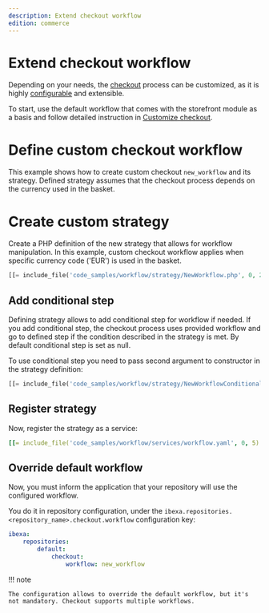 ```yaml
---
description: Extend checkout workflow
edition: commerce
---
```


# Extend checkout workflow

Depending on your needs, the [checkout](checkout.md) process can be customized, as it is highly [configurable](configure_checkout.md) and extensible. 

To start, use the default workflow that comes with the storefront module as a basis 
and follow detailed instruction in [Customize checkout](customize_checkout.md).

# Define custom checkout workflow

This example shows how to create custom checkout `new_workflow` and its strategy.
Defined strategy assumes that the checkout process depends on the currency used in the basket.

# Create custom strategy

Create a PHP definition of the new strategy that allows for workflow manipulation.
In this example, custom checkout workflow applies when specific currency code ('EUR') is used in the basket. 

``` php
[[= include_file('code_samples/workflow/strategy/NewWorkflow.php', 0, 25) =]]
```

## Add conditional step

Defining strategy allows to add conditional step for workflow if needed. 
If you add conditional step, the checkout process uses provided workflow and go to defined step if the condition described in the strategy is met.
By default conditional step is set as null.

To use conditional step you need to pass second argument to constructor in the strategy definition:

``` php hl_lines="18"
[[= include_file('code_samples/workflow/strategy/NewWorkflowConditionalStep.php', 0, 25) =]]
```

## Register strategy

Now, register the strategy as a service:

``` yaml
[[= include_file('code_samples/workflow/services/workflow.yaml', 0, 5) =]]
```

## Override default workflow 

Now, you must inform the application that your repository will use the configured workflow.

You do it in repository configuration, under the `ibexa.repositories.<repository_name>.checkout.workflow` configuration key:

``` yaml
ibexa:
    repositories:
        default: 
            checkout:
                workflow: new_workflow
```

!!! note

    The configuration allows to override the default workflow, but it's not mandatory. Checkout supports multiple workflows.